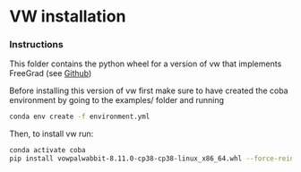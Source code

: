 # VW installation
### Instructions 
This folder contains the python wheel for a version of vw that implements FreeGrad (see [Github](https://github.com/zmhammedi/vowpal_wabbit))

Before installing this version of vw first make sure to have created the coba environment by going to the examples/ folder and running
```bash
conda env create -f environment.yml 
```
 
Then, to install vw run:
```bash
conda activate coba
pip install vowpalwabbit-8.11.0-cp38-cp38-linux_x86_64.whl --force-reinstall 
```

